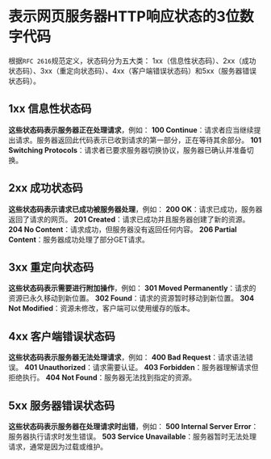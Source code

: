 # 表示网页服务器HTTP响应状态的3位数字代码

根据`RFC 2616`规范定义，状态码分为五大类：
1xx（信息性状态码）、2xx（成功状态码）、3xx（重定向状态码）、4xx（客户端错误状态码）和5xx（服务器错误状态码）。‌

## **1xx 信息性状态码**

**这些状态码表示服务器正在处理请求**，例如：
**‌100 Continue‌**：请求者应当继续提出请求。服务器返回此代码表示已收到请求的第一部分，正在等待其余部分。
**‌101 Switching Protocols‌**：请求者已要求服务器切换协议，服务器已确认并准备切换。

## **2xx 成功状态码**

**这些状态码表示请求已成功被服务器处理**，例如：
**‌200 OK‌**：请求已成功，服务器返回了请求的网页。
**‌201 Created‌**：请求已成功并且服务器创建了新的资源。
**‌204 No Content‌**：请求成功，但服务器没有返回任何内容。
**‌206 Partial Content‌**：服务器成功处理了部分GET请求。

## **3xx 重定向状态码**

**这些状态码表示需要进行附加操作**，例如：
**‌301 Moved Permanently‌**：请求的资源已永久移动到新位置。
**‌302 Found‌**：请求的资源暂时移动到新位置。
**‌304 Not Modified‌**：资源未修改，客户端可以使用缓存的版本。

## **4xx 客户端错误状态码**

**这些状态码表示服务器无法处理请求**，例如：
**‌400 Bad Request‌**：请求语法错误。
**‌401 Unauthorized‌**：请求需要认证。
**‌403 Forbidden‌**：服务器理解请求但拒绝执行。
**‌404 Not Found‌**：服务器无法找到指定的资源。

## **5xx 服务器错误状态码**

**这些状态码表示服务器在处理请求时出错**，例如：
**‌500 Internal Server Error‌**：服务器执行请求时发生错误。
**‌503 Service Unavailable‌**：服务器暂时无法处理请求，通常是因为过载或维护。